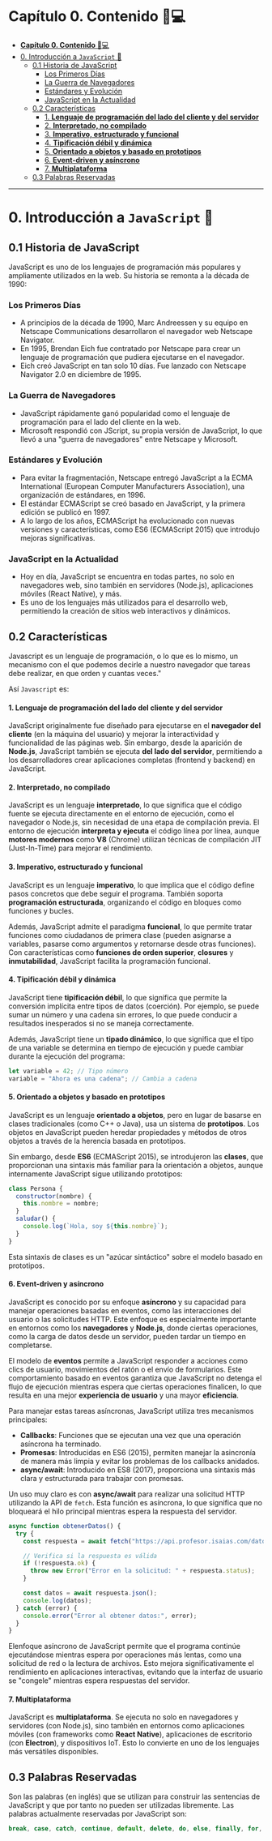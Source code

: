 # **Capítulo 0. Contenido 📝**💻

- [**Capítulo 0. Contenido 📝**💻](#capítulo-0-contenido-)
- [0. Introducción a `JavaScript` 📖](#0-introducción-a-javascript-)
  - [0.1 Historia de JavaScript](#01-historia-de-javascript)
    - [Los Primeros Días](#los-primeros-días)
    - [La Guerra de Navegadores](#la-guerra-de-navegadores)
    - [Estándares y Evolución](#estándares-y-evolución)
    - [JavaScript en la Actualidad](#javascript-en-la-actualidad)
  - [0.2 Características](#02-características)
      - [1. **Lenguaje de programación del lado del cliente y del servidor**](#1-lenguaje-de-programación-del-lado-del-cliente-y-del-servidor)
      - [2. **Interpretado, no compilado**](#2-interpretado-no-compilado)
      - [3. **Imperativo, estructurado y funcional**](#3-imperativo-estructurado-y-funcional)
      - [4. **Tipificación débil y dinámica**](#4-tipificación-débil-y-dinámica)
      - [5. **Orientado a objetos y basado en prototipos**](#5-orientado-a-objetos-y-basado-en-prototipos)
      - [6. **Event-driven y asíncrono**](#6-event-driven-y-asíncrono)
      - [7. **Multiplataforma**](#7-multiplataforma)
  - [0.3 Palabras Reservadas](#03-palabras-reservadas)

---

# 0. Introducción a `JavaScript` 📖

## 0.1 Historia de JavaScript

JavaScript es uno de los lenguajes de programación más populares y ampliamente utilizados en la web. Su historia se remonta a la década de 1990:

### Los Primeros Días

- A principios de la década de 1990, Marc Andreessen y su equipo en Netscape Communications desarrollaron el navegador web Netscape Navigator.
- En 1995, Brendan Eich fue contratado por Netscape para crear un lenguaje de programación que pudiera ejecutarse en el navegador.
- Eich creó JavaScript en tan solo 10 días. Fue lanzado con Netscape Navigator 2.0 en diciembre de 1995.

### La Guerra de Navegadores

- JavaScript rápidamente ganó popularidad como el lenguaje de programación para el lado del cliente en la web.
- Microsoft respondió con JScript, su propia versión de JavaScript, lo que llevó a una "guerra de navegadores" entre Netscape y Microsoft.

### Estándares y Evolución

- Para evitar la fragmentación, Netscape entregó JavaScript a la ECMA International (European Computer Manufacturers Association), una organización de estándares, en 1996.
- El estándar ECMAScript se creó basado en JavaScript, y la primera edición se publicó en 1997.
- A lo largo de los años, ECMAScript ha evolucionado con nuevas versiones y características, como ES6 (ECMAScript 2015) que introdujo mejoras significativas.

### JavaScript en la Actualidad

- Hoy en día, JavaScript se encuentra en todas partes, no solo en navegadores web, sino también en servidores (Node.js), aplicaciones móviles (React Native), y más.
- Es uno de los lenguajes más utilizados para el desarrollo web, permitiendo la creación de sitios web interactivos y dinámicos.

## 0.2 Características

Javascript es un lenguaje de programación, o lo que es lo mismo, un mecanismo con el que podemos decirle a nuestro navegador que tareas debe realizar, en que orden y cuantas veces."​

Así `Javascript` es:

#### 1. **Lenguaje de programación del lado del cliente y del servidor**

JavaScript originalmente fue diseñado para ejecutarse en el **navegador del cliente** (en la máquina del usuario) y mejorar la interactividad y funcionalidad de las páginas web. Sin embargo, desde la aparición de **Node.js**, JavaScript también se ejecuta **del lado del servidor**, permitiendo a los desarrolladores crear aplicaciones completas (frontend y backend) en JavaScript.

#### 2. **Interpretado, no compilado**

JavaScript es un lenguaje **interpretado**, lo que significa que el código fuente se ejecuta directamente en el entorno de ejecución, como el navegador o Node.js, sin necesidad de una etapa de compilación previa. El entorno de ejecución **interpreta y ejecuta** el código línea por línea, aunque **motores modernos** como **V8** (Chrome) utilizan técnicas de compilación JIT (Just-In-Time) para mejorar el rendimiento.

#### 3. **Imperativo, estructurado y funcional**

JavaScript es un lenguaje **imperativo**, lo que implica que el código define pasos concretos que debe seguir el programa. También soporta **programación estructurada**, organizando el código en bloques como funciones y bucles.

Además, JavaScript admite el paradigma **funcional**, lo que permite tratar funciones como ciudadanos de primera clase (pueden asignarse a variables, pasarse como argumentos y retornarse desde otras funciones). Con características como **funciones de orden superior**, **closures** y **inmutabilidad**, JavaScript facilita la programación funcional.

#### 4. **Tipificación débil y dinámica**

JavaScript tiene **tipificación débil**, lo que significa que permite la conversión implícita entre tipos de datos (coerción). Por ejemplo, se puede sumar un número y una cadena sin errores, lo que puede conducir a resultados inesperados si no se maneja correctamente.

Además, JavaScript tiene un **tipado dinámico**, lo que significa que el tipo de una variable se determina en tiempo de ejecución y puede cambiar durante la ejecución del programa:

```javascript
let variable = 42; // Tipo número
variable = "Ahora es una cadena"; // Cambia a cadena
```

#### 5. **Orientado a objetos y basado en prototipos**

JavaScript es un lenguaje **orientado a objetos**, pero en lugar de basarse en clases tradicionales (como C++ o Java), usa un sistema de **prototipos**. Los objetos en JavaScript pueden heredar propiedades y métodos de otros objetos a través de la herencia basada en prototipos.

Sin embargo, desde **ES6** (ECMAScript 2015), se introdujeron las **clases**, que proporcionan una sintaxis más familiar para la orientación a objetos, aunque internamente JavaScript sigue utilizando prototipos:

```javascript
class Persona {
  constructor(nombre) {
    this.nombre = nombre;
  }
  saludar() {
    console.log(`Hola, soy ${this.nombre}`);
  }
}
```

Esta sintaxis de clases es un "azúcar sintáctico" sobre el modelo basado en prototipos.

#### 6. **Event-driven y asíncrono**

JavaScript es conocido por su enfoque **asíncrono** y su capacidad para manejar operaciones basadas en eventos, como las interacciones del usuario o las solicitudes HTTP. Este enfoque es especialmente importante en entornos como los **navegadores** y **Node.js**, donde ciertas operaciones, como la carga de datos desde un servidor, pueden tardar un tiempo en completarse.

El modelo de **eventos** permite a JavaScript responder a acciones como clics de usuario, movimientos del ratón o el envío de formularios. Este comportamiento basado en eventos garantiza que JavaScript no detenga el flujo de ejecución mientras espera que ciertas operaciones finalicen, lo que resulta en una mejor **experiencia de usuario** y una mayor **eficiencia**.

Para manejar estas tareas asíncronas, JavaScript utiliza tres mecanismos principales:

- **Callbacks**: Funciones que se ejecutan una vez que una operación asíncrona ha terminado.
- **Promesas**: Introducidas en ES6 (2015), permiten manejar la asincronía de manera más limpia y evitar los problemas de los callbacks anidados.
- **async/await**: Introducido en ES8 (2017), proporciona una sintaxis más clara y estructurada para trabajar con promesas.

Un uso muy claro es con **async/await** para realizar una solicitud HTTP utilizando la API de `fetch`. Esta función es asíncrona, lo que significa que no bloqueará el hilo principal mientras espera la respuesta del servidor.

```javascript
async function obtenerDatos() {
  try {
    const respuesta = await fetch("https://api.profesor.isaias.com/datos");

    // Verifica si la respuesta es válida
    if (!respuesta.ok) {
      throw new Error("Error en la solicitud: " + respuesta.status);
    }

    const datos = await respuesta.json();
    console.log(datos);
  } catch (error) {
    console.error("Error al obtener datos:", error);
  }
}
```

Elenfoque asíncrono de JavaScript permite que el programa continúe ejecutándose mientras espera por operaciones más lentas, como una solicitud de red o la lectura de archivos. Esto mejora significativamente el rendimiento en aplicaciones interactivas, evitando que la interfaz de usuario se "congele" mientras espera respuestas del servidor.

#### 7. **Multiplataforma**

JavaScript es **multiplataforma**. Se ejecuta no solo en navegadores y servidores (con Node.js), sino también en entornos como aplicaciones móviles (con frameworks como **React Native**), aplicaciones de escritorio (con **Electron**), y dispositivos IoT. Esto lo convierte en uno de los lenguajes más versátiles disponibles.

## 0.3 Palabras Reservadas

Son las palabras (en inglés) que se utilizan para construir las sentencias de JavaScript y que por tanto no pueden ser utilizadas libremente. Las palabras actualmente reservadas por JavaScript son:

```javascript
break, case, catch, continue, default, delete, do, else, finally, for, function, if, in, instanceof, new, return, switch, this, throw, try, typeof, var, void, while, with.
```
